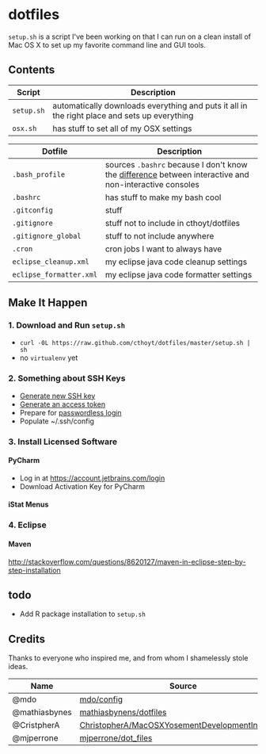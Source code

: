 # dotfiles

`setup.sh` is a script I've been working on that I can run on a clean install of Mac OS X to set up my favorite command line and GUI tools.

## Contents

| Script | Description |
| --- | --- |
| `setup.sh` | automatically downloads everything and puts it all in the right place and sets up everything | 
| `osx.sh` | has stuff to set all of my OSX settings |


| Dotfile | Description | 
| --- | --- |
| `.bash_profile` | sources `.bashrc` because I don't know the [difference](http://stackoverflow.com/questions/415403/whats-the-difference-between-bashrc-bash-profile-and-environment) between interactive and non-interactive consoles |
| `.bashrc` | has stuff to make my bash cool |
| `.gitconfig` | stuff |
| `.gitignore` | stuff not to include in cthoyt/dotfiles |
| `.gitignore_global` | stuff to not include anywhere | 
| `.cron` | cron jobs I want to always have |
| `eclipse_cleanup.xml` | my eclipse java code cleanup settings | 
| `eclipse_formatter.xml` | my eclipse java code formatter settings | 

## Make It Happen

### 1. Download and Run `setup.sh`

- `curl -0L https://raw.github.com/cthoyt/dotfiles/master/setup.sh | sh`
- no `virtualenv` yet

### 2. Something about SSH Keys

- [Generate new SSH key](https://help.github.com/articles/generating-ssh-keys/)
- [Generate an access token](https://help.github.com/articles/creating-an-access-token-for-command-line-use/)
- Prepare for [passwordless login](https://linuxconfig.org/passwordless-ssh)
- Populate  ~/.ssh/config 

### 3. Install Licensed Software

#### PyCharm

- Log in at https://account.jetbrains.com/login
- Download Activation Key for PyCharm

#### iStat Menus

### 4. Eclipse

#### Maven
http://stackoverflow.com/questions/8620127/maven-in-eclipse-step-by-step-installation

## todo

- Add R package installation to `setup.sh`

## Credits

Thanks to everyone who inspired me, and from whom I shamelessly stole ideas.

| Name | Source | 
| --- | --- | 
| @mdo |  [mdo/config](https://github.com/mdo/config) |
| @mathiasbynes | [mathiasbynens/dotfiles](https://github.com/mathiasbynens/dotfiles) |
| @CristpherA | [ChristopherA/MacOSXYosementDevelopmentInstall.md](https://gist.github.com/ChristopherA/d48946c72d75c4330374) |
| @mjperrone | [mjperrone/dot_files](https://github.com/mjperrone/dot_files)
